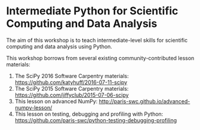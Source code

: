 # Intermediate Python for Scientific Computing and Data Analysis

The aim of this workshop is to teach intermediate-level skills
for scientific computing and data analysis using Python.

This workshop borrows from several existing community-contributed
lesson materials:

1. The SciPy 2016 Software Carpentry materials: https://github.com/katyhuff/2016-07-11-scipy
2. The SciPy 2015 Software Carpentry materials: https://github.com/jiffyclub/2015-07-06-scipy
3. This lesson on advanced NumPy: http://paris-swc.github.io/advanced-numpy-lesson/
4. This lesson on testing, debugging and profiling with Python: https://github.com/paris-swc/python-testing-debugging-profiling
